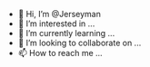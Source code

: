 - 👋 Hi, I’m @Jerseyman
- 👀 I’m interested in ...
- 🌱 I’m currently learning ...
- 💞️ I’m looking to collaborate on ...
- 📫 How to reach me ...

<!---
Jerseyman/Jerseyman is a ✨ special ✨ repository because its `README.md` (this file) appears on your GitHub profile.
You can click the Preview link to take a look at your changes.
--->
